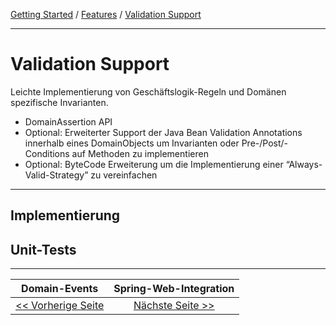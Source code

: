 <a href="../getting_started.md">Getting Started</a> / <a href="../features.md">Features</a> / <a href="./validation_support.md">Validation Support</a>

<hr/>

# Validation Support
Leichte Implementierung von Geschäftslogik-Regeln und Domänen spezifische Invarianten.
-   DomainAssertion API
-   Optional: Erweiterter Support der Java Bean Validation Annotations innerhalb eines DomainObjects um Invarianten oder Pre-/Post/-Conditions auf Methoden zu implementieren
-   Optional: ByteCode Erweiterung um die Implementierung einer “Always-Valid-Strategy” zu vereinfachen

<hr/>

## Implementierung

## Unit-Tests

<hr/>

|            **Domain-Events**             |           **Spring-Web-Integration**            |
|:----------------------------------------:|:-----------------------------------------------:|
| [<< Vorherige Seite](./domain_events.md) | [Nächste Seite >>](./spring_web_integration.md) |

